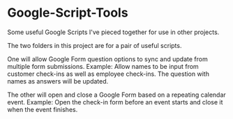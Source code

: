 # Google-Script-Tools
Some useful Google Scripts I've pieced together for use in other projects.

The two folders in this project are for a pair of useful scripts.

One will allow Google Form question options to sync and update from multiple form submissions.
Example: Allow names to be input from customer check-ins as well as employee check-ins. The question with names as answers will be updated.

The other will open and close a Google Form based on a repeating calendar event.
Example: Open the check-in form before an event starts and close it when the event finishes.
